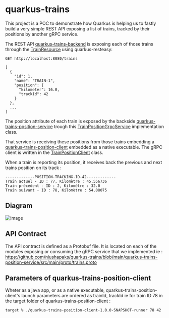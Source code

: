# quarkus-trains

This project is a POC to demonstrate how Quarkus is helping us to fastly build a very simple REST API exposing a list of trains, tracked by their positions by another gRPC service.

The REST API [quarkus-trains-backend](https://github.com/niushapaks/quarkus-trains/blob/main/quarkus-trains-backend) is exposing each of those trains through the [TrainResource](https://github.com/niushapaks/quarkus-trains/blob/main/quarkus-trains-backend/src/main/java/eu/pakseresht/trains/TrainResource.java) using quarkus-resteasy:

```
GET http://localhost:8080/trains

[
  {
    "id": 1,
    "name": "TRAIN-1",
    "position": {
      "kilometer": 16.0,
      "trackId": 42
    }
  },
  ...
]
```

The position attribute of each train is exposed by the backside [quarkus-trains-position-service](https://github.com/niushapaks/quarkus-trains/blob/main/quarkus-trains-position-service) trough this [TrainPositionGrpcService](https://github.com/niushapaks/quarkus-trains/blob/main/quarkus-trains-position-service/src/main/java/eu/pakseresht/trains/TrainPositionGrpcService.java) implementation class.

That service is receiving these positions from those trains embedding a [quarkus-trains-position-client](https://github.com/niushapaks/quarkus-trains/blob/main/quarkus-trains-position-client) embedded as a native executable. The gRPC client is written in the [TrainPositionClient](https://github.com/niushapaks/quarkus-trains/blob/main/quarkus-trains-position-client/src/main/java/eu/pakseresht/trains/TrainPositionClient.java) class.

When a train is reporting its position, it receives back the previous and next trains position on its track :

```
-------------POSITION-TRACKING-ID-42-------------
Train actuel - ID : 77, Kilomètre : 45.556736
Train précédent - ID : 2, Kilomètre : 32.0
Train suivant - ID : 78, Kilomètre : 54.08075
```

## Diagram

![image](https://github.com/niushapaks/quarkus-trains/assets/9018054/11db9b92-b6bf-4291-83f6-45e2b0392999)

## API Contract

The API contract is defined as a Protobuf file. It is located on each of the modules exposing or consuming the gRPC service that we implemented ie : https://github.com/niushapaks/quarkus-trains/blob/main/quarkus-trains-position-service/src/main/proto/trains.proto 

## Parameters of quarkus-trains-position-client

Wheter as a java app, or as a native executable, quarkus-trains-position-client's launch parameters are ordered as trainId, trackId ie for train ID 78 in the target folder of quarkus-trains-position-client :

```
target % ./quarkus-trains-position-client-1.0.0-SNAPSHOT-runner 78 42
```

